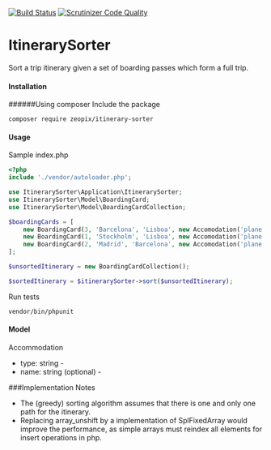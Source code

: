 [![Build Status](https://travis-ci.org/zeopix/itinerary-sorter.svg?branch=master)](https://travis-ci.org/zeopix/itinerary-sorter)
[![Scrutinizer Code Quality](https://scrutinizer-ci.com/g/zeopix/itinerary-sorter/badges/quality-score.png?b=master)](https://scrutinizer-ci.com/g/zeopix/itinerary-sorter/?branch=master)

# ItinerarySorter
Sort a trip itinerary given a set of boarding passes which form a full trip.

#### Installation
######Using composer
Include the package
```
composer require zeopix/itinerary-sorter
```

#### Usage
Sample index.php 
```php
<?php
include './vendor/autoloader.php';

use ItinerarySorter\Application\ItinerarySorter;
use ItinerarySorter\Model\BoardingCard;
use ItinerarySorter\Model\BoardingCardCollection;

$boardingCards = [
    new BoardingCard(3, 'Barcelona', 'Lisboa', new Accomodation('plane')),
    new BoardingCard(1, 'Stockholm', 'Lisboa', new Accomodation('plane')),
    new BoardingCard(2, 'Madrid', 'Barcelona', new Accomodation('plane')),
];

$unsortedItinerary = new BoardingCardCollection();

$sortedItinerary = $itinerarySorter->sort($unsortedItinerary);

```
Run tests 
```
vendor/bin/phpunit
```

#### Model
Accommodation
- type: string - 
- name: string (optional) - 

###Implementation Notes
- The (greedy) sorting algorithm assumes that there is one and only one path for the itinerary.
- Replacing array_unshift by a implementation of SplFixedArray would improve the performance, as
simple arrays must reindex all elements for insert operations in php.